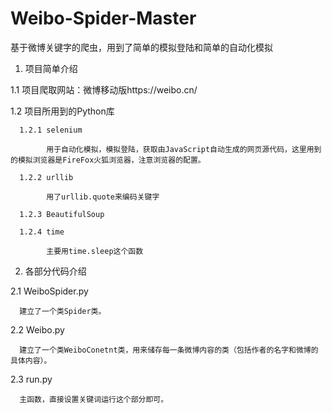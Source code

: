 # Weibo-Spider-Master
基于微博关键字的爬虫，用到了简单的模拟登陆和简单的自动化模拟
1. 项目简单介绍

  1.1 项目爬取网站：微博移动版https://weibo.cn/
  
  1.2 项目所用到的Python库
  
      1.2.1 selenium 
      
            用于自动化模拟，模拟登陆，获取由JavaScript自动生成的网页源代码，这里用到的模拟浏览器是FireFox火狐浏览器，注意浏览器的配置。
            
      1.2.2 urllib 
      
            用了urllib.quote来编码关键字
            
      1.2.3 BeautifulSoup 
      
      1.2.4 time 
      
            主要用time.sleep这个函数
            
2. 各部分代码介绍

  2.1 WeiboSpider.py
  
      建立了一个类Spider类。
      
  2.2 Weibo.py
  
      建立了一个类WeiboConetnt类，用来储存每一条微博内容的类（包括作者的名字和微博的具体内容）。
      
  2.3 run.py
  
      主函数，直接设置关键词运行这个部分即可。
